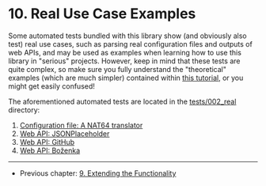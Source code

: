 <!--
Copyright (c) 2022 Vít Labuda. All rights reserved.

Redistribution and use in source and binary forms, with or without modification, are permitted provided that the
following conditions are met:
 1. Redistributions of source code must retain the above copyright notice, this list of conditions and the following
    disclaimer.
 2. Redistributions in binary form must reproduce the above copyright notice, this list of conditions and the
    following disclaimer in the documentation and/or other materials provided with the distribution.
 3. Neither the name of the copyright holder nor the names of its contributors may be used to endorse or promote
    products derived from this software without specific prior written permission.

THIS SOFTWARE IS PROVIDED BY THE COPYRIGHT HOLDERS AND CONTRIBUTORS "AS IS" AND ANY EXPRESS OR IMPLIED WARRANTIES,
INCLUDING, BUT NOT LIMITED TO, THE IMPLIED WARRANTIES OF MERCHANTABILITY AND FITNESS FOR A PARTICULAR PURPOSE ARE
DISCLAIMED. IN NO EVENT SHALL THE COPYRIGHT HOLDER OR CONTRIBUTORS BE LIABLE FOR ANY DIRECT, INDIRECT, INCIDENTAL,
SPECIAL, EXEMPLARY, OR CONSEQUENTIAL DAMAGES (INCLUDING, BUT NOT LIMITED TO, PROCUREMENT OF SUBSTITUTE GOODS OR
SERVICES; LOSS OF USE, DATA, OR PROFITS; OR BUSINESS INTERRUPTION) HOWEVER CAUSED AND ON ANY THEORY OF LIABILITY,
WHETHER IN CONTRACT, STRICT LIABILITY, OR TORT (INCLUDING NEGLIGENCE OR OTHERWISE) ARISING IN ANY WAY OUT OF THE USE
OF THIS SOFTWARE, EVEN IF ADVISED OF THE POSSIBILITY OF SUCH DAMAGE.
-->


# 10. Real Use Case Examples

Some automated tests bundled with this library show (and obviously also test) real use cases, such as parsing 
real configuration files and outputs of web APIs, and may be used as examples when learning how to use this library in
"serious" projects. However, keep in mind that these tests are quite complex, so make sure you fully understand the 
"theoretical" examples (which are much simpler) contained within [this tutorial](.), or you might get easily confused!

The aforementioned automated tests are located in the [tests/002_real](../tests/002_real) directory:
1. [Configuration file: A NAT64 translator](../tests/002_real/test_100_config_nat64.py)
2. [Web API: JSONPlaceholder](../tests/002_real/test_001_api_jsonplaceholder.py)
3. [Web API: GitHub](../tests/002_real/test_002_api_github.py)
4. [Web API: Boženka](../tests/002_real/test_003_api_bozenka.py)

---

* Previous chapter: [9. Extending the Functionality](009_Extending-the-Functionality.md)
